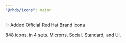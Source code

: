 ```yaml
---
"@rhds/icons": major
---
```


✨ Added Official Red Hat Brand Icons

848 icons, in 4 sets.  Microns, Social, Standard, and UI.